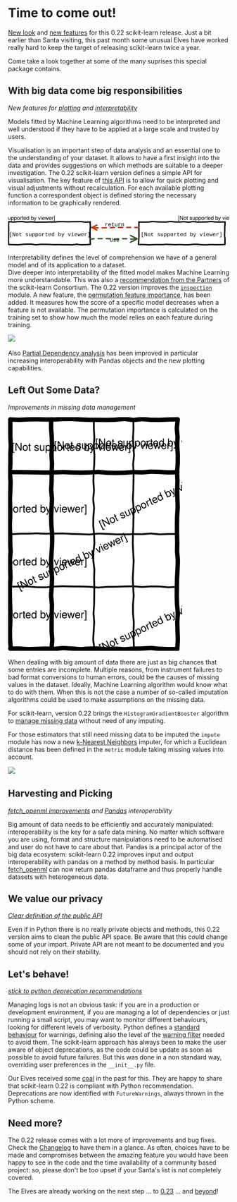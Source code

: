 # Time to come out!

[New look](https://scikit-learn.org) and [new features](https://scikit-learn.org/stable/whats_new/v0.22.html) for this 0.22
scikit-learn release.
Just a bit earlier than Santa visiting, this past month some unusual Elves have worked really hard to
keep the target of releasing scikit-learn twice a year.

Come take a look together at some of the many suprises this special package contains.

## With big data come big responsibilities
_New features for [plotting](https://scikit-learn.org/stable/auto_examples/release_highlights/plot_release_highlights_0_22_0.html#new-plotting-api) and [interpretability](https://scikit-learn.org/stable/whats_new/v0.22.html#sklearn-inspection)_

Models fitted by Machine Learning algorithms need to be interpreted and well understood if they have to be applied at
a large scale and trusted by users.

Visualisation is an important step of data analysis and an essential one to the understanding of your dataset.
It allows to have a first insight into the data and provides suggestions on which methods are suitable to a deeper investigation.
The 0.22 scikit-learn version defines a simple API for visualisation.
The key feature of [this API](https://scikit-learn.org/stable/visualizations.html) is to allow for quick plotting and visual
adjustments without recalculation.
For each available plotting function a correspondent object is defined storing the necessary information to be graphically 
rendered.

<img src="images/visuapi.svg">

Interpretability defines the level of comprehension we have of a general model and of its application to a dataset.  
Dive deeper into interpretability of the fitted model makes Machine Learning more understandable.
This was also a [recommendation from the Partners](https://scikit-learn.fondation-inria.fr/technical-committee-july-4-2019/#inspection)
of the scikit-learn Consortium.
The 0.22 version improves the [`inspection`](https://scikit-learn.org/stable/modules/classes.html#module-sklearn.inspection)
module.
A new feature, the [permutation feature importance](https://scikit-learn.org/stable/modules/generated/sklearn.inspection.permutation_importance.html#sklearn.inspection.permutation_importance), has been added.
It measures how the score of a specific model decreases when a feature is not available.
The permutation importance is calculated on the training set to show how much the model relies on each feature during training.

<a src="https://scikit-learn.org/stable/auto_examples/release_highlights/plot_release_highlights_0_22_0.html#permutation-based-feature-importance"><img src="https://scikit-learn.org/stable/_images/sphx_glr_plot_release_highlights_0_22_0_002.png"></a>

Also [Partial Dependency analysis](https://scikit-learn.org/stable/modules/generated/sklearn.inspection.partial_dependence.html#sklearn.inspection.partial_dependence)
has been improved in particular increasing interoperability with Pandas objects and the new plotting capabilities.

## Left Out Some Data?
_Improvements in missing data management_

<img src="images/missing.svg">

When dealing with big amount of data there are just as big chances that some entries are incomplete.
Multiple reasons, from instrument failures to bad format conversions to human errors, could be the causes of missing values in
the dataset.
Ideally, Machine Learning algorithm would know what to do with them.
When this is not the case a number of so-called imputation algorithms could be used to make assumptions on the missing data.

For scikit-learn, version 0.22 brings the `HistogramGradientBooster` algorithm to
[manage missing data](https://scikit-learn.org/stable/auto_examples/release_highlights/plot_release_highlights_0_22_0.html#native-support-for-missing-values-for-gradient-boosting) without need of any imputing.

For those estimators that still need missing data to be imputed the `impute` module has now a new [k-Nearest Neighbors](https://en.wikipedia.org/wiki/K-nearest_neighbors_algorithm) imputer, for which a Euclidean distance has been defined in the
`metric` module taking missing values into account.

<a href="https://scikit-learn.org/stable/auto_examples/impute/plot_missing_values.html#sphx-glr-auto-examples-impute-plot-missing-values-py"><img src="https://scikit-learn.org/stable/_images/sphx_glr_plot_missing_values_001.png" /></a>

## Harvesting and Picking
_[fetch_openml improvements](https://scikit-learn.org/stable/auto_examples/release_highlights/plot_release_highlights_0_22_0.html#retrieve-dataframes-from-openml) and [Pandas](https://pandas.pydata.org/) interoperability_

Big amount of data needs to be efficiently and accurately manipulated: interoperability is the key for a safe data mining.
No matter which software you are using, format and structure manipulations need to be automatised and user do not have to care
about that.
Pandas is a principal actor of the big data ecosystem: scikit-learn 0.22 improves input and output interoperability with
pandas on a method by method basis.
In particular [fetch_openml](https://scikit-learn.org/stable/modules/generated/sklearn.datasets.fetch_openml.html#sklearn.datasets.fetch_openml)
can now return pandas dataframe and thus properly handle datasets with heterogeneous data.

## We value our privacy
_[Clear definition of the public API](https://scikit-learn.org/stable/whats_new/v0.22.html#clear-definition-of-the-public-api)_

Even if in Python there is no really private objects and methods, this 0.22 version aims to clean the public API space.
Be aware that this could change some of your import.
Private API are not meant to be documented and you should not rely on their stability.

## Let's behave!
_[stick to python deprecation recommendations](https://scikit-learn.org/stable/whats_new/v0.22.html#deprecations-using-futurewarning-from-now-on)_

Managing logs is not an obvious task: if you are in a production or development environment, if you are managing a lot of
dependencies or just running a small script, you may want to monitor different behaviours, looking for different levels of
verbosity.
Python defines a [standard behaviour](https://docs.python.org/3/library/warnings.html#warning-categories) for warnings, defining
also the level of the [warning filter](https://docs.python.org/3.7/library/warnings.html#the-warnings-filter) needed to avoid 
them. 
The scikit-learn approach has always been to make the user aware of object deprecations, as the code could be update as soon as
possible to avoid future failures.
But this was done in a non standard way, overriding user preferences in the `__init__.py` file.

Our Elves received some [coal](https://github.com/scikit-learn/scikit-learn/issues/11792) in the past for this.
They are happy to share that scikit-learn 0.22 is compliant with Python recommendation.
Deprecations are now identified with `FutureWarnings`, always thrown in the Python scheme.

## Need more?
The 0.22 release comes with a lot more of improvements and bug fixes.
Check the [Changelog](https://scikit-learn.org/stable/whats_new/v0.22.html) to have them in a glance.
As often, choices have to be made and compromises between the amazing feature you would have been happy to see in
the code and the time availability of a community based project: so, please don't be too upset if your Santa's list is not 
completely covered.

The Elves are  already working on the next step ... to [0.23](https://github.com/scikit-learn/scikit-learn/milestones/0.23) ... 
and [beyond](https://github.com/scikit-learn/scikit-learn/issues/14386)!
